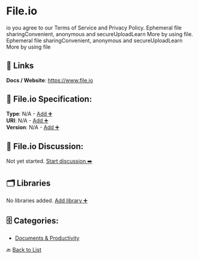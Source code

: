 # File.io

io you agree to our Terms of Service and Privacy Policy.  Ephemeral file sharingConvenient, anonymous and secureUploadLearn More by using file. Ephemeral file sharingConvenient, anonymous and secureUploadLearn More by using file

##  🔗 Links
**Docs / Website**: https://www.file.io

## 🧬 File.io Specification:
**Type**: N/A - [Add ➕](https://github.com/apis-list/apis-list/edit/main/apis.yaml#L6403)  
**URI**: N/A - [Add ➕](https://github.com/apis-list/apis-list/edit/main/apis.yaml#L6403)  
**Version**: N/A - [Add ➕](https://github.com/apis-list/apis-list/edit/main/apis.yaml#L6403)

## 💬 File.io Discussion:
Not yet started. [Start discussion ➡️](https://github.com/apis-list/apis-list/discussions/new)

## 🗂️ Libraries

No libraries added. [Add library ➕](https://github.com/apis-list/apis-list/edit/main/apis.yaml#L6403)    


## 🗄️ Categories:
- [Documents & Productivity](https://github.com/apis-list/apis-list#documents--productivity-)

🔙  [Back to List](https://github.com/apis-list/apis-list)
